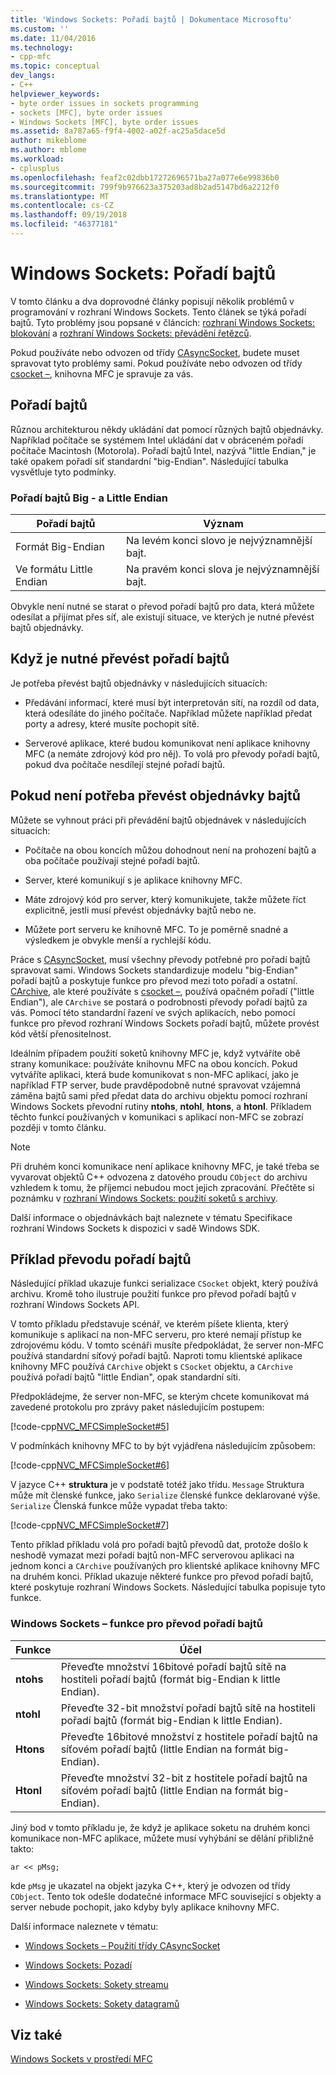 ```yaml
---
title: 'Windows Sockets: Pořadí bajtů | Dokumentace Microsoftu'
ms.custom: ''
ms.date: 11/04/2016
ms.technology:
- cpp-mfc
ms.topic: conceptual
dev_langs:
- C++
helpviewer_keywords:
- byte order issues in sockets programming
- sockets [MFC], byte order issues
- Windows Sockets [MFC], byte order issues
ms.assetid: 8a787a65-f9f4-4002-a02f-ac25a5dace5d
author: mikeblome
ms.author: mblome
ms.workload:
- cplusplus
ms.openlocfilehash: feaf2c02dbb17272696571ba27a077e6e99836b0
ms.sourcegitcommit: 799f9b976623a375203ad8b2ad5147bd6a2212f0
ms.translationtype: MT
ms.contentlocale: cs-CZ
ms.lasthandoff: 09/19/2018
ms.locfileid: "46377181"
---
```

# <a name="windows-sockets-byte-ordering"></a>Windows Sockets: Pořadí bajtů

V tomto článku a dva doprovodné články popisují několik problémů v programování v rozhraní Windows Sockets. Tento článek se týká pořadí bajtů. Tyto problémy jsou popsané v článcích: [rozhraní Windows Sockets: blokování](../mfc/windows-sockets-blocking.md) a [rozhraní Windows Sockets: převádění řetězců](../mfc/windows-sockets-converting-strings.md).

Pokud používáte nebo odvozen od třídy [CAsyncSocket](../mfc/reference/casyncsocket-class.md), budete muset spravovat tyto problémy sami. Pokud používáte nebo odvozen od třídy [csocket –](../mfc/reference/csocket-class.md), knihovna MFC je spravuje za vás.

## <a name="byte-ordering"></a>Pořadí bajtů

Různou architekturou někdy ukládání dat pomocí různých bajtů objednávky. Například počítače se systémem Intel ukládání dat v obráceném pořadí počítače Macintosh (Motorola). Pořadí bajtů Intel, nazývá "little Endian," je také opakem pořadí síť standardní "big-Endian". Následující tabulka vysvětluje tyto podmínky.

### <a name="big--and-little-endian-byte-ordering"></a>Pořadí bajtů Big - a Little Endian

|Pořadí bajtů|Význam|
|-------------------|-------------|
|Formát Big-Endian|Na levém konci slovo je nejvýznamnější bajt.|
|Ve formátu Little Endian|Na pravém konci slova je nejvýznamnější bajt.|

Obvykle není nutné se starat o převod pořadí bajtů pro data, která můžete odesílat a přijímat přes síť, ale existují situace, ve kterých je nutné převést bajtů objednávky.

## <a name="when-you-must-convert-byte-orders"></a>Když je nutné převést pořadí bajtů

Je potřeba převést bajtů objednávky v následujících situacích:

- Předávání informací, které musí být interpretován sítí, na rozdíl od data, která odesíláte do jiného počítače. Například můžete například předat porty a adresy, které musíte pochopit sítě.

- Serverové aplikace, které budou komunikovat není aplikace knihovny MFC (a nemáte zdrojový kód pro něj). To volá pro převody pořadí bajtů, pokud dva počítače nesdílejí stejné pořadí bajtů.

## <a name="when-you-do-not-have-to-convert-byte-orders"></a>Pokud není potřeba převést objednávky bajtů

Můžete se vyhnout práci při převádění bajtů objednávek v následujících situacích:

- Počítače na obou koncích můžou dohodnout není na prohození bajtů a oba počítače používají stejné pořadí bajtů.

- Server, které komunikují s je aplikace knihovny MFC.

- Máte zdrojový kód pro server, který komunikujete, takže můžete říct explicitně, jestli musí převést objednávky bajtů nebo ne.

- Můžete port serveru ke knihovně MFC. To je poměrně snadné a výsledkem je obvykle menší a rychlejší kódu.

Práce s [CAsyncSocket](../mfc/reference/casyncsocket-class.md), musí všechny převody potřebné pro pořadí bajtů spravovat sami. Windows Sockets standardizuje modelu "big-Endian" pořadí bajtů a poskytuje funkce pro převod mezi toto pořadí a ostatní. [CArchive](../mfc/reference/carchive-class.md), ale které používáte s [csocket –](../mfc/reference/csocket-class.md), používá opačném pořadí ("little Endian"), ale `CArchive` se postará o podrobnosti převody pořadí bajtů za vás. Pomocí této standardní řazení ve svých aplikacích, nebo pomocí funkce pro převod rozhraní Windows Sockets pořadí bajtů, můžete provést kód větší přenositelnost.

Ideálním případem použití soketů knihovny MFC je, když vytváříte obě strany komunikace: používáte knihovnu MFC na obou koncích. Pokud vytváříte aplikaci, která bude komunikovat s non-MFC aplikací, jako je například FTP server, bude pravděpodobně nutné spravovat vzájemná záměna bajtů sami před předat data do archivu objektu pomocí rozhraní Windows Sockets převodní rutiny **ntohs**, **ntohl**, **htons**, a **htonl**. Příkladem těchto funkcí používaných v komunikaci s aplikací non-MFC se zobrazí později v tomto článku.

> [!NOTE]
>  Při druhém konci komunikace není aplikace knihovny MFC, je také třeba se vyvarovat objektů C++ odvozena z datového proudu `CObject` do archivu vzhledem k tomu, že příjemci nebudou moct jejich zpracování. Přečtěte si poznámku v [rozhraní Windows Sockets: použití soketů s archivy](../mfc/windows-sockets-using-sockets-with-archives.md).

Další informace o objednávkách bajt naleznete v tématu Specifikace rozhraní Windows Sockets k dispozici v sadě Windows SDK.

## <a name="a-byte-order-conversion-example"></a>Příklad převodu pořadí bajtů

Následující příklad ukazuje funkci serializace `CSocket` objekt, který používá archivu. Kromě toho ilustruje použití funkce pro převod pořadí bajtů v rozhraní Windows Sockets API.

V tomto příkladu představuje scénář, ve kterém píšete klienta, který komunikuje s aplikací na non-MFC serveru, pro které nemají přístup ke zdrojovému kódu. V tomto scénáři musíte předpokládat, že server non-MFC používá standardní síťový pořadí bajtů. Naproti tomu klientské aplikace knihovny MFC používá `CArchive` objekt s `CSocket` objektu, a `CArchive` používá pořadí bajtů "little Endian", opak standardní síti.

Předpokládejme, že server non-MFC, se kterým chcete komunikovat má zavedené protokolu pro zprávy paket následujícím postupem:

[!code-cpp[NVC_MFCSimpleSocket#5](../mfc/codesnippet/cpp/windows-sockets-byte-ordering_1.cpp)]

V podmínkách knihovny MFC to by být vyjádřena následujícím způsobem:

[!code-cpp[NVC_MFCSimpleSocket#6](../mfc/codesnippet/cpp/windows-sockets-byte-ordering_2.cpp)]

V jazyce C++ **struktura** je v podstatě totéž jako třídu. `Message` Struktura může mít členské funkce, jako `Serialize` členské funkce deklarované výše. `Serialize` Členská funkce může vypadat třeba takto:

[!code-cpp[NVC_MFCSimpleSocket#7](../mfc/codesnippet/cpp/windows-sockets-byte-ordering_3.cpp)]

Tento příklad příkladu volá pro pořadí bajtů převodů dat, protože došlo k neshodě vymazat mezi pořadí bajtů non-MFC serverovou aplikaci na jednom konci a `CArchive` používaných pro klientské aplikace knihovny MFC na druhém konci. Příklad ukazuje některé funkce pro převod pořadí bajtů, které poskytuje rozhraní Windows Sockets. Následující tabulka popisuje tyto funkce.

### <a name="windows-sockets-byte-order-conversion-functions"></a>Windows Sockets – funkce pro převod pořadí bajtů

|Funkce|Účel|
|--------------|-------------|
|**ntohs**|Převeďte množství 16bitové pořadí bajtů sítě na hostiteli pořadí bajtů (formát big-Endian k little Endian).|
|**ntohl**|Převeďte 32-bit množství pořadí bajtů sítě na hostiteli pořadí bajtů (formát big-Endian k little Endian).|
|**Htons**|Převeďte 16bitové množství z hostitele pořadí bajtů na síťovém pořadí bajtů (little Endian na formát big-Endian).|
|**Htonl**|Převeďte množství 32-bit z hostitele pořadí bajtů na síťovém pořadí bajtů (little Endian na formát big-Endian).|

Jiný bod v tomto příkladu je, že když je aplikace soketu na druhém konci komunikace non-MFC aplikace, můžete musí vyhýbání se dělání přibližně takto:

`ar << pMsg;`

kde `pMsg` je ukazatel na objekt jazyka C++, který je odvozen od třídy `CObject`. Tento tok odešle dodatečné informace MFC související s objekty a server nebude pochopit, jako kdyby byly aplikace knihovny MFC.

Další informace naleznete v tématu:

- [Windows Sockets – Použití třídy CAsyncSocket](../mfc/windows-sockets-using-class-casyncsocket.md)

- [Windows Sockets: Pozadí](../mfc/windows-sockets-background.md)

- [Windows Sockets: Sokety streamu](../mfc/windows-sockets-stream-sockets.md)

- [Windows Sockets: Sokety datagramů](../mfc/windows-sockets-datagram-sockets.md)

## <a name="see-also"></a>Viz také

[Windows Sockets v prostředí MFC](../mfc/windows-sockets-in-mfc.md)

